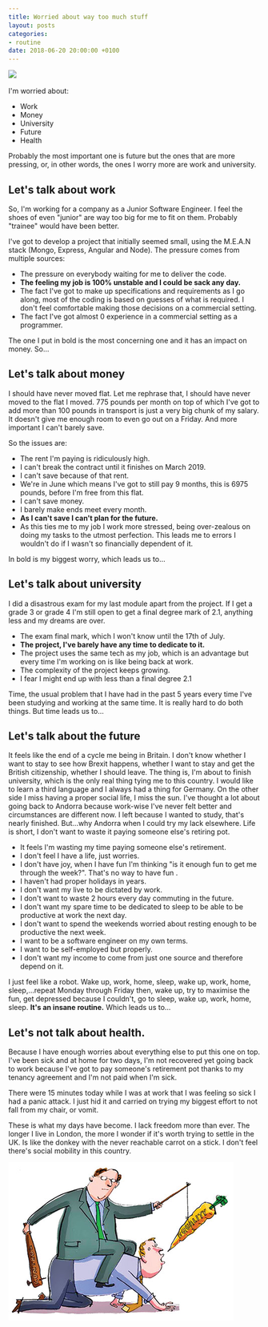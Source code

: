 ```yaml
---
title: Worried about way too much stuff
layout: posts
categories:
- routine
date: 2018-06-20 20:00:00 +0100
---
```

![](/uploads/2018/06/20/slavery.jpg)

I'm worried about:

* Work
* Money
* University
* Future
* Health

Probably the most important one is future but the ones that are more pressing, or, in other words, the ones I worry more are work and university.

## Let's talk about work

So, I'm working for a company as a Junior Software Engineer. I feel the shoes of even "junior" are way too big for me to fit on them. Probably "trainee" would have been better.

I've got to develop a project that initially seemed small, using the M.E.A.N stack (Mongo, Express, Angular and Node). The pressure comes from multiple sources:

* The pressure on everybody waiting for me to deliver the code.
* **The feeling my job is 100% unstable and I could be sack any day.**
* The fact I've got to make up specifications and requirements as I go along, most of the coding is based on guesses of what is required. I don't feel comfortable making those decisions on a commercial setting.
* The fact I've got almost 0 experience in a commercial setting as a programmer.

The one I put in bold is the most concerning one and it has an impact on money. So...

## Let's talk about money

I should have never moved flat. Let me rephrase that, I should have never moved to the flat I moved. 775 pounds per month on top of which I've got to add more than 100 pounds in transport is just a very big chunk of my salary. It doesn't give me enough room to even go out on a Friday. And more important I can't barely save.

So the issues are:

* The rent I'm paying is ridiculously high.
* I can't break the contract until it finishes on March 2019.
* I can't save because of that rent.
* We're in June which means I've got to still pay 9 months, this is 6975 pounds, before I'm free from this flat.
* I can't save money.
* I barely make ends meet every month.
* **As I can't save I can't plan for the future.**
* As this ties me to my job I work more stressed, being over-zealous on doing my tasks to the utmost perfection. This leads me to errors I wouldn't do if I wasn't so financially dependent of it.

In bold is my biggest worry, which leads us to...

## Let's talk about university

I did a disastrous exam for my last module apart from the project. If I get a grade 3 or grade 4 I'm still open to get a final degree mark of 2.1, anything less and my dreams are over.

* The exam final mark, which I won't know until the 17th of July.
* **The project, I've barely have any time to dedicate to it.**
* The project uses the same tech as my job, which is an advantage but every time I'm working on is like being back at work.
* The complexity of the project keeps growing.
* I fear I might end up with less than a final degree 2.1

Time, the usual problem that I have had in the past 5 years every time I've been studying and working at the same time. It is really hard to do both things. But time leads us to...

## Let's talk about the future

It feels like the end of a cycle me being in Britain. I don't know whether I want to stay to see how Brexit happens, whether I want to stay and get the British citizenship, whether I should leave. The thing is, I'm about to finish university, which is the only real thing tying me to this country. I would like to learn a third language and I always had a thing for Germany. On the other side I miss having a proper social life, I miss the sun. I've thought a lot about going back to Andorra because work-wise I've never felt better and circumstances are different now. I left because I wanted to study, that's nearly finished. But...why Andorra when I could try my lack elsewhere. Life is short, I don't want to waste it paying someone else's retiring pot.

* It feels I'm wasting my time paying someone else's retirement.
* I don't feel I have a life, just worries.
* I don't have joy, when I have fun I'm thinking "is it enough fun to get me through the week?". That's no way to have fun .
* I haven't had proper holidays in years.
* I don't want my live to be dictated by work.
* I don't want to waste 2 hours every day commuting in the future.
* I don't want my spare time to be dedicated to sleep to be able to be productive at work the next day.
* I don't want to spend the weekends worried about resting enough to be productive the next week.
* I want to be a software engineer on my own terms.
* I want to be self-employed but properly.
* I don't want my income to come from just one source and therefore depend on it.

I just feel like a robot. Wake up, work, home, sleep, wake up, work, home, sleep,...repeat Monday through Friday then, wake up, try to maximise the fun, get depressed because I couldn't, go to sleep, wake up, work, home, sleep. **It's an insane routine.** Which leads us to...

## Let's **not** talk about health.

Because I have enough worries about everything else to put this one on top. I've been sick and at home for two days, I'm not recovered yet going back to work because I've got to pay someone's retirement pot thanks to my tenancy agreement and I'm not paid when I'm sick.

There were 15 minutes today while I was at work that I was feeling so sick I had a panic attack. I just hid it and carried on trying my biggest effort to not fall from my chair, or vomit.

These is what my days have become. I lack freedom more than ever. The longer I live in London, the more I wonder if it's worth trying to settle in the UK. Is like the donkey with the never reachable carrot on a stick. I don't feel there's social mobility in this country.

![](/uploads/2018/06/20/carrot.jpg)